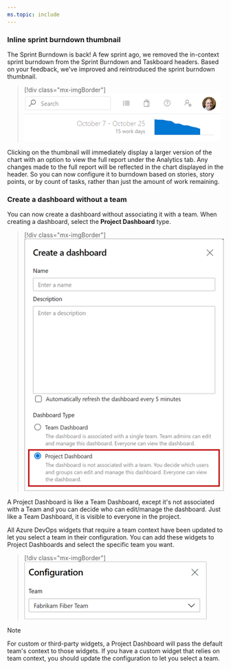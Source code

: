 ```yaml
---
ms.topic: include
---
```


### Inline sprint burndown thumbnail

The Sprint Burndown is back! A few sprint ago, we removed the in-context sprint burndown from the Sprint Burndown and Taskboard headers. Based on your feedback, we've improved and reintroduced the sprint burndown thumbnail.

> [!div class="mx-imgBorder"]
> ![Badge](../../media/162_04.png)

Clicking on the thumbnail will immediately display a larger version of the chart with an option to view the full report under the Analytics tab.
Any changes made to the full report will be reflected in the chart displayed in the header. So you can now configure it to burndown based on stories, story points, or by count of tasks, rather than just the amount of work remaining.

### Create a dashboard without a team

You can now create a dashboard without associating it with a team. When creating a dashboard, select the **Project Dashboard** type.

> [!div class="mx-imgBorder"]
> ![Badge](../../media/162_05.png)

A Project Dashboard is like a Team Dashboard, except it's not associated with a Team and you can decide who can edit/manage the dashboard. Just like a Team Dashboard, it is visible to everyone in the project. 

All Azure DevOps widgets that require a team context have been updated to let you select a team in their configuration. You can add these widgets to Project Dashboards and select the specific team you want.

> [!div class="mx-imgBorder"]
> ![Badge](../../media/162_06.png)

> [!Note] 
> For custom or third-party widgets, a Project Dashboard will pass the default team's context to those widgets. If you have a custom widget that relies on team context, you should update the configuration to let you select a team.